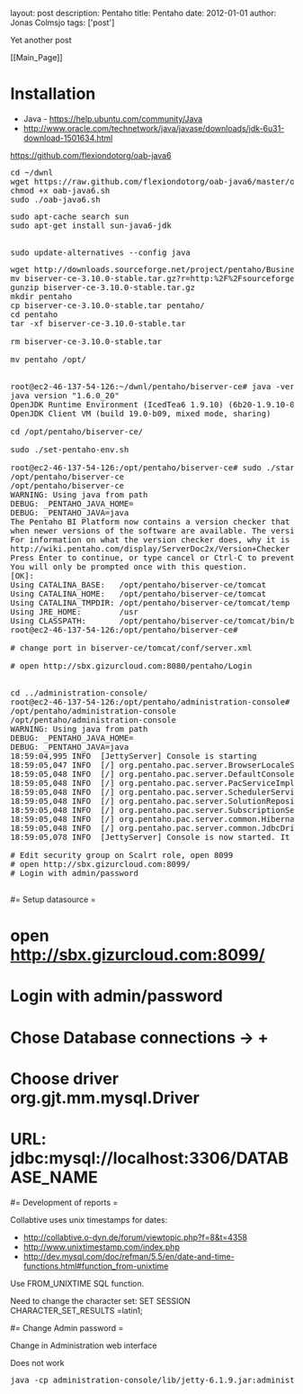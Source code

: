 layout: post
description: Pentaho
title: Pentaho
date: 2012-01-01
author: Jonas Colmsjo
tags: ['post']

Yet another post





[[Main_Page]]


# Installation 

* Java - https://help.ubuntu.com/community/Java
* http://www.oracle.com/technetwork/java/javase/downloads/jdk-6u31-download-1501634.html

https://github.com/flexiondotorg/oab-java6
<pre>
cd ~/dwnl
wget https://raw.github.com/flexiondotorg/oab-java6/master/oab-java6.sh -O oab-java6.sh
chmod +x oab-java6.sh
sudo ./oab-java6.sh
</pre>


<pre>
sudo apt-cache search sun
sudo apt-get install sun-java6-jdk


sudo update-alternatives --config java
</pre>

<pre>
wget http://downloads.sourceforge.net/project/pentaho/Business%20Intelligence%20Server/3.10.0-stable/biserver-ce-3.10.0-stable.tar.gz?r=http%3A%2F%2Fsourceforge.net%2Fprojects%2Fpentaho%2Ffiles%2FBusiness%2520Intelligence%2520Server%2F3.10.0-stable%2F&ts=1330367621&use_mirror=ignum
mv biserver-ce-3.10.0-stable.tar.gz?r=http:%2F%2Fsourceforge.net%2Fprojects%2Fpentaho%2Ffiles%2FBusiness%20Intelligence%20Server%2F3.10.0-stable%2F biserver-ce-3.10.0-stable.tar.gz
gunzip biserver-ce-3.10.0-stable.tar.gz 
mkdir pentaho
cp biserver-ce-3.10.0-stable.tar pentaho/
cd pentaho
tar -xf biserver-ce-3.10.0-stable.tar 

rm biserver-ce-3.10.0-stable.tar

mv pentaho /opt/


root@ec2-46-137-54-126:~/dwnl/pentaho/biserver-ce# java -version
java version "1.6.0_20"
OpenJDK Runtime Environment (IcedTea6 1.9.10) (6b20-1.9.10-0ubuntu1~10.04.2)
OpenJDK Client VM (build 19.0-b09, mixed mode, sharing)

cd /opt/pentaho/biserver-ce/

sudo ./set-pentaho-env.sh

root@ec2-46-137-54-126:/opt/pentaho/biserver-ce# sudo ./start-pentaho.sh 
/opt/pentaho/biserver-ce
/opt/pentaho/biserver-ce
WARNING: Using java from path
DEBUG: _PENTAHO_JAVA_HOME=
DEBUG: _PENTAHO_JAVA=java
The Pentaho BI Platform now contains a version checker that will notify you
when newer versions of the software are available. The version checker is enabled by default.
For information on what the version checker does, why it is beneficial, and how it works see:
http://wiki.pentaho.com/display/ServerDoc2x/Version+Checker
Press Enter to continue, or type cancel or Ctrl-C to prevent the server from starting.
You will only be prompted once with this question.
[OK]:
Using CATALINA_BASE:   /opt/pentaho/biserver-ce/tomcat
Using CATALINA_HOME:   /opt/pentaho/biserver-ce/tomcat
Using CATALINA_TMPDIR: /opt/pentaho/biserver-ce/tomcat/temp
Using JRE_HOME:        /usr
Using CLASSPATH:       /opt/pentaho/biserver-ce/tomcat/bin/bootstrap.jar
root@ec2-46-137-54-126:/opt/pentaho/biserver-ce#

# change port in biserver-ce/tomcat/conf/server.xml

# open http://sbx.gizurcloud.com:8080/pentaho/Login


cd ../administration-console/
root@ec2-46-137-54-126:/opt/pentaho/administration-console# sudo ./start-pac.sh 
/opt/pentaho/administration-console
/opt/pentaho/administration-console
WARNING: Using java from path
DEBUG: _PENTAHO_JAVA_HOME=
DEBUG: _PENTAHO_JAVA=java
18:59:04,995 INFO  [JettyServer] Console is starting
18:59:05,047 INFO  [/] org.pentaho.pac.server.BrowserLocaleServlet-7668057: init
18:59:05,048 INFO  [/] org.pentaho.pac.server.DefaultConsoleServlet-22894293: init
18:59:05,048 INFO  [/] org.pentaho.pac.server.PacServiceImpl-13582581: init
18:59:05,048 INFO  [/] org.pentaho.pac.server.SchedulerServiceImpl-5298332: init
18:59:05,048 INFO  [/] org.pentaho.pac.server.SolutionRepositoryServiceImpl-22996593: init
18:59:05,048 INFO  [/] org.pentaho.pac.server.SubscriptionServiceImpl-12926414: init
18:59:05,048 INFO  [/] org.pentaho.pac.server.common.HibernateConfigurationServiceImpl-22710119: init
18:59:05,048 INFO  [/] org.pentaho.pac.server.common.JdbcDriverDiscoveryServiceImpl-8548382: init
18:59:05,078 INFO  [JettyServer] Console is now started. It can be accessed using http://ec2-46-137-54-126.eu-west-1.compute.amazonaws.com:8099 or http://10.224.119.102:8099

# Edit security group on Scalrt role, open 8099
# open http://sbx.gizurcloud.com:8099/
# Login with admin/password

</pre>


#= Setup datasource =

# open http://sbx.gizurcloud.com:8099/
# Login with admin/password
# Chose Database connections -> +
# Choose driver org.gjt.mm.mysql.Driver
# URL: jdbc:mysql://localhost:3306/DATABASE_NAME


#= Development of reports =


Collabtive uses unix timestamps for dates:
* http://collabtive.o-dyn.de/forum/viewtopic.php?f=8&t=4358
* http://www.unixtimestamp.com/index.php
* http://dev.mysql.com/doc/refman/5.5/en/date-and-time-functions.html#function_from-unixtime

Use FROM_UNIXTIME SQL function.


Need to change the character set:
SET SESSION CHARACTER_SET_RESULTS =latin1;



#= Change Admin password =

Change in Administration web interface

Does not work
<pre>
java -cp administration-console/lib/jetty-6.1.9.jar:administration-console/lib/jetty-util-6.1.9.jar org.mortbay.jetty.security.Password admin password1
</pre>

